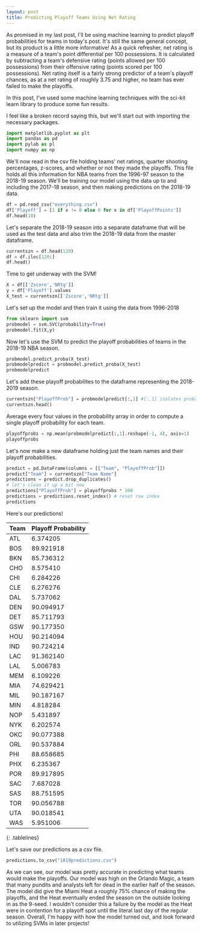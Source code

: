 ```yaml
---
layout: post
title: Predicting Playoff Teams Using Net Rating
---
```


As promised in my last post, I'll be using machine learning to predict playoff probabilities for teams in today's post. It's still the same general concept, but its product is a little more informative! As a quick refresher, net rating is a measure of a team's point differential per 100 possessions. It is calculated by subtracting a team's defensive rating (points allowed per 100 possessions) from their offensive rating (points scored per 100 possessions). Net rating itself is a fairly strong predictor of a team's playoff chances, as at a net rating of roughly 3.75 and higher, no team has ever failed to make the playoffs. 

In this post, I've used some machine learning techniques with the sci-kit learn library to produce some fun results.

I feel like a broken record saying this, but we'll start out with importing the necessary packages.

```python
import matplotlib.pyplot as plt
import pandas as pd
import pylab as pl
import numpy as np
```

We'll now read in the csv file holding teams' net ratings, quarter shooting percentages, z-scores, and whether or not they made the playoffs. This file holds all this information for NBA teams from the 1996-97 season to the 2018-19 season. We'll be training our model using the data up to and including the 2017-18 season, and then making predictions on the 2018-19 data.

```python
df = pd.read_csv("everything.csv")
df['Playoff'] = [1 if x != 0 else 0 for x in df['PlayoffPoints']]
df.head(10)
```

Let's separate the 2018-19 season into a separate dataframe that will be used as the test data and also trim the 2018-19 data from the master dataframe.

```python
currentszn = df.head(120)
df = df.iloc[120:]
df.head()
```

Time to get underway with the SVM!

```python
X = df[['Zscore','NRtg']]
y = df['Playoff'].values
X_test = currentszn[['Zscore','NRtg']]
```

Let's set up the model and then train it using the data from 1996-2018
```python
from sklearn import svm
probmodel = svm.SVC(probability=True)
probmodel.fit(X,y)
```
Now let's use the SVM to predict the playoff probabilities of teams in the 2018-19 NBA season.

```python
probmodel.predict_proba(X_test)
probmodelpredict = probmodel.predict_proba(X_test)
probmodelpredict
```

Let's add these playoff probabilites to the dataframe representing the 2018-2019 season.
```python
currentszn["PlayoffProb"] = probmodelpredict[:,1] #[:,1] isolates probability of making playoffs
currentszn.head()
```

Average every four values in the probability array in order to compute a single playoff probability for each team.

```python
playoffprobs = np.mean(probmodelpredict[:,1].reshape(-1, 4), axis=1)
playoffprobs
```

Let's now make a new dataframe holding just the team names and their playoff probabilities.
```python 
predict = pd.DataFrame(columns = [["Team", "PlayoffProb"]])
predict["Team"] = currentszn["Team Name"]
predictions = predict.drop_duplicates()
# let's clean it up a bit now
predictions["PlayoffProb"] = playoffprobs * 100
predictions = predictions.reset_index() # reset row index 
predictions
```

Here's our predictions!

<style>
.tablelines table, .tablelines td, .tablelines th {
        border: 1px solid black;
        }
</style>


|Team   | Playoff Probability  |
|---|---|
|  ATL |  6.374205 |
|  BOS | 89.921918 |
|  BKN | 85.736312 |
|  CHO |  8.575410 |
| CHI  | 6.284226  |
| CLE  | 6.276276  |
|  DAL | 5.737062  |
| DEN  | 90.094917 |
|  DET |  85.711793 |
| GSW  | 90.177350  |
|  HOU | 90.214094  |
|  IND |  90.724214 |
| LAC  |  91.362140 |
|  LAL |  5.006783 |
|  MEM |  6.109226 |
|  MIA | 74.629421  |
|  MIL | 90.187167  |
| MIN  |  4.818284 |
| NOP  | 5.431897  |
|  NYK |   6.202574|
| OKC  |  90.077388 |
|  ORL |  90.537884 |
| PHI  |  88.658685 |
| PHX  | 6.235367  |
|  POR | 89.917895  |
| SAC  | 7.687028  |
|  SAS |  88.751595 |
| TOR  |  90.056788 |
|  UTA |  90.018541 |
|  WAS | 5.951006  |
{: .tablelines}

Let's save our predictions as a csv file.

```python
predictions.to_csv("1819predictions.csv")
```

As we can see, our model was pretty accurate in predicting what teams would make the playoffs. Our model was high on the Orlando Magic, a team that many pundits and analysts left for dead in the earlier half of the season. The model did give the Miami Heat a roughly 75% chance of making the playoffs, and the Heat eventually ended the season on the outside looking in as the 9-seed. I wouldn't consider this a failure by the model as the Heat were in contention for a playoff spot until the literal last day of the regular season. Overall, I'm happy with how the model turned out, and look forward to utilizing SVMs in later projects!

